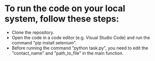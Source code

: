 <h1>To run the code on your local system, follow these steps:</h1>

- Clone the repository.
- Open the code in a code editor (e.g. Visual Studio Code) and run the command "pip install selenium".
- Before running the command "python task.py", you need to edit the "contact_name" and "path_to_file" in the main function.
